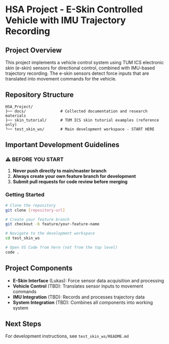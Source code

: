 # HSA Project - E-Skin Controlled Vehicle with IMU Trajectory Recording

## Project Overview
This project implements a vehicle control system using TUM ICS electronic skin (e-skin) sensors for directional control, combined with IMU-based trajectory recording. The e-skin sensors detect force inputs that are translated into movement commands for the vehicle.

## Repository Structure
```
HSA_Project/
├── docs/               # Collected documentation and research materials
├── skin_tutorial/      # TUM ICS skin tutorial examples (reference only)
└── test_skin_ws/       # Main development workspace - START HERE
```

## Important Development Guidelines

### ⚠️ BEFORE YOU START
1. **Never push directly to main/master branch**
2. **Always create your own feature branch for development**
3. **Submit pull requests for code review before merging**

### Getting Started
```bash
# Clone the repository
git clone [repository-url]

# Create your feature branch
git checkout -b feature/your-feature-name

# Navigate to the development workspace
cd test_skin_ws

# Open VS Code from here (not from the top level)
code .
```

## Project Components
- **E-Skin Interface** (Lukas): Force sensor data acquisition and processing
- **Vehicle Control** (TBD): Translates sensor inputs to movement commands  
- **IMU Integration** (TBD): Records and processes trajectory data
- **System Integration** (TBD): Combines all components into working system

## Next Steps
For development instructions, see `test_skin_ws/README.md`
